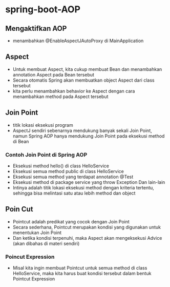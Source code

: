 # spring-boot-AOP


## Mengaktifkan AOP
- menambahkan @EnableAspectJAutoProxy di MainApplication

## Aspect
- Untuk membuat Aspect, kita cukup membuat Bean dan menambahkan annotation Aspect pada Bean tersebut
- Secara otomatis Spring akan membuatkan object Aspect dari class tersebut
-  kita perlu menambahkan behavior ke Aspect dengan cara menambahkan method pada Aspect tersebut

## Join Point
- titik lokasi eksekusi program
- AspectJ sendiri sebenarnya mendukung banyak sekali Join Point, namun Spring AOP hanya mendukung Join Point pada eksekusi method di Bean

### Contoh Join Point di Spring AOP
- Eksekusi method hello() di class HelloService
- Eksekusi semua method public di class HelloService
- Eksekusi semua method yang terdapat annotation @Test
- Eksekusi method di package service yang throw Exception Dan lain-lain
- Intinya adalah titik lokasi eksekusi method dengan kriteria tertentu, sehingga bisa melintasi satu atau lebih method dan object


## Poin Cut
- Pointcut adalah predikat yang cocok dengan Join Point
- Secara sederhana, Pointcut merupakan kondisi yang digunakan untuk menentukan Join Point
- Dan ketika kondisi terpenuhi, maka Aspect akan mengeksekusi Advice (akan dibahas di materi sendiri)

### Poincut Expression
- Misal kita ingin membuat Pointcut untuk semua method di class HelloService, maka kita harus buat kondisi tersebut dalam bentuk Pointcut Expression